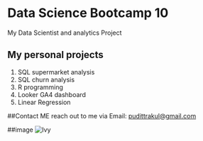 # Data Science Bootcamp 10
My Data Scientist and analytics Project

## My personal projects
1. SQL supermarket analysis
2. SQL churn analysis
3. R programming
4. Looker GA4 dashboard
5. Linear Regression

##Contact ME
reach out to me via Email: pudittrakul@gmail.com

##image
![Ivy](https://supercarblondie.com/wp-content/uploads/From-his-obsession-with-classic-BMWs-to-his-modern-day-McLaren-supercar-lets-have-a-look-at-Frank-Oceans-car-collection.jpeg)
